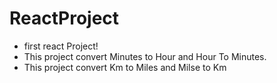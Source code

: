 # ReactProject
- first react Project!
- This project convert Minutes to Hour and Hour To Minutes.
- This project convert Km to Miles and Milse to Km
